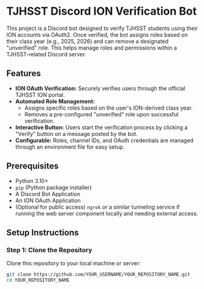 # TJHSST Discord ION Verification Bot

This project is a Discord bot designed to verify TJHSST students using their ION accounts via OAuth2. Once verified, the bot assigns roles based on their class year (e.g., 2025, 2026) and can remove a designated "unverified" role. This helps manage roles and permissions within a TJHSST-related Discord server.

## Features

-   **ION OAuth Verification:** Securely verifies users through the official TJHSST ION portal.
-   **Automated Role Management:**
    -   Assigns specific roles based on the user's ION-derived class year.
    -   Removes a pre-configured "unverified" role upon successful verification.
-   **Interactive Button:** Users start the verification process by clicking a "Verify" button on a message posted by the bot.
-   **Configurable:** Roles, channel IDs, and OAuth credentials are managed through an environment file for easy setup.

## Prerequisites

-   Python 3.10+
-   `pip` (Python package installer)
-   A Discord Bot Application 
-   An ION OAuth Application 
-   (Optional for public access) `ngrok` or a similar tunneling service if running the web server component locally and needing external access.

## Setup Instructions

### Step 1: Clone the Repository

Clone this repository to your local machine or server:
```bash
git clone https://github.com/YOUR_USERNAME/YOUR_REPOSITORY_NAME.git
cd YOUR_REPOSITORY_NAME

